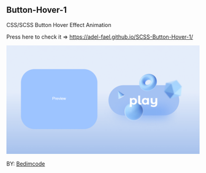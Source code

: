 ## Button-Hover-1
 CSS/SCSS Button Hover Effect Animation
 
 Press here to check it => https://adel-fael.github.io/SCSS-Button-Hover-1/

![preview img](/preview.png)


BY: [Bedimcode](https://www.youtube.com/watch?v=xjCUw2EHSgQ&t=56s)
